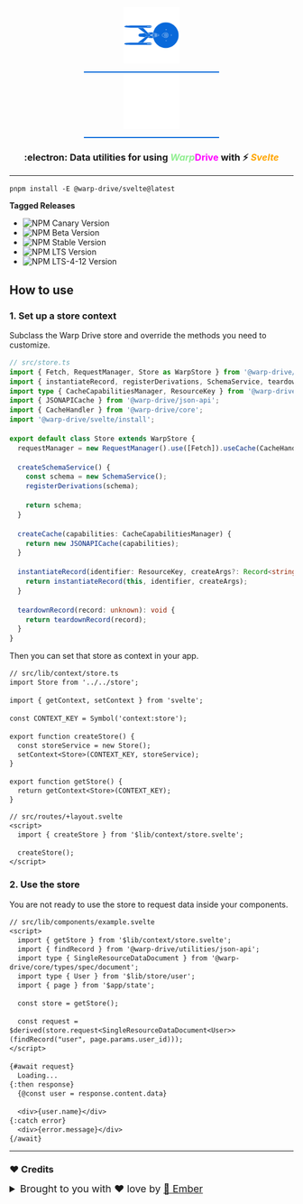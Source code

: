 <p align="center">
  <img
    class="project-logo"
    src="./logos/NCC-1701-a-blue.svg#gh-light-mode-only"
    alt="WarpDrive"
    width="120px"
    title="WarpDrive" />
  <img
    class="project-logo"
    src="./logos/NCC-1701-a.svg#gh-dark-mode-only"
    alt="WarpDrive"
    width="120px"
    title="WarpDrive" />
</p>

<h3 align="center">:electron: Data utilities for using <em style="color: lightgreen">Warp</em><strong style="color: magenta">Drive</strong> with ⚡️ <em style="color: orange">Svelte</em></h3>

---

```cli
pnpm install -E @warp-drive/svelte@latest
```

**Tagged Releases**

- ![NPM Canary Version](https://img.shields.io/npm/v/%40warp-drive%2Fsvelte/canary?label=@canary&color=FFBF00)
- ![NPM Beta Version](https://img.shields.io/npm/v/%40warp-drive%2Fsvelte/beta?label=@beta&color=ff00ff)
- ![NPM Stable Version](https://img.shields.io/npm/v/%40warp-drive%2Fsvelte/latest?label=@latest&color=90EE90)
- ![NPM LTS Version](https://img.shields.io/npm/v/%40warp-drive%2Fsvelte/lts?label=@lts&color=0096FF)
- ![NPM LTS-4-12 Version](https://img.shields.io/npm/v/%40warp-drive%2Fsvelte/lts-4-12?label=@lts-4-12&color=bbbbbb)

## How to use

### 1. Set up a store context

Subclass the Warp Drive store and override the methods you need to customize.

```ts
// src/store.ts
import { Fetch, RequestManager, Store as WarpStore } from '@warp-drive/core';
import { instantiateRecord, registerDerivations, SchemaService, teardownRecord } from '@warp-drive/core/reactive';
import type { CacheCapabilitiesManager, ResourceKey } from '@warp-drive/core/types';
import { JSONAPICache } from '@warp-drive/json-api';
import { CacheHandler } from '@warp-drive/core';
import '@warp-drive/svelte/install';

export default class Store extends WarpStore {
  requestManager = new RequestManager().use([Fetch]).useCache(CacheHandler);

  createSchemaService() {
    const schema = new SchemaService();
    registerDerivations(schema);

    return schema;
  }

  createCache(capabilities: CacheCapabilitiesManager) {
    return new JSONAPICache(capabilities);
  }

  instantiateRecord(identifier: ResourceKey, createArgs?: Record<string, unknown>) {
    return instantiateRecord(this, identifier, createArgs);
  }

  teardownRecord(record: unknown): void {
    return teardownRecord(record);
  }
}
```

Then you can set that store as context in your app.

```svelte
// src/lib/context/store.ts
import Store from '../../store';

import { getContext, setContext } from 'svelte';

const CONTEXT_KEY = Symbol('context:store');

export function createStore() {
  const storeService = new Store();
  setContext<Store>(CONTEXT_KEY, storeService);
}

export function getStore() {
  return getContext<Store>(CONTEXT_KEY);
}
```

```svelte
// src/routes/+layout.svelte
<script>
  import { createStore } from '$lib/context/store.svelte';

  createStore();
</script>
```

### 2. Use the store

You are not ready to use the store to request data inside your components.

```svelte
// src/lib/components/example.svelte
<script>
  import { getStore } from '$lib/context/store.svelte';
  import { findRecord } from '@warp-drive/utilities/json-api';
  import type { SingleResourceDataDocument } from '@warp-drive/core/types/spec/document';
  import type { User } from '$lib/store/user';
  import { page } from '$app/state';

  const store = getStore();

  const request = $derived(store.request<SingleResourceDataDocument<User>>(findRecord("user", page.params.user_id)));
</script>

{#await request}
  Loading...
{:then response}
  {@const user = response.content.data}

  <div>{user.name}</div>
{:catch error}
  <div>{error.message}</div>
{/await}
```


---


### ♥️ Credits

 <details>
   <summary>Brought to you with ♥️ love by <a href="https://emberjs.com" title="EmberJS">🐹 Ember</a></summary>

  <style type="text/css">
    img.project-logo {
       padding: 0 5em 1em 5em;
       width: 100px;
       border-bottom: 2px solid #0969da;
       margin: 0 auto;
       display: block;
     }
    details > summary {
      font-size: 1.1rem;
      line-height: 1rem;
      margin-bottom: 1rem;
    }
    details {
      font-size: 1rem;
    }
    details > summary strong {
      display: inline-block;
      padding: .2rem 0;
      color: #000;
      border-bottom: 3px solid #0969da;
    }

    details > details {
      margin-left: 2rem;
    }
    details > details > summary {
      font-size: 1rem;
      line-height: 1rem;
      margin-bottom: 1rem;
    }
    details > details > summary strong {
      display: inline-block;
      padding: .2rem 0;
      color: #555;
      border-bottom: 2px solid #555;
    }
    details > details {
      font-size: .85rem;
    }

    @media (prefers-color-scheme: dark) {
      details > summary strong {
        color: #fff;
      }
    }
    @media (prefers-color-scheme: dark) {
      details > details > summary strong {
        color: #afaba0;
      border-bottom: 2px solid #afaba0;
      }
    }
  </style>
</details>
